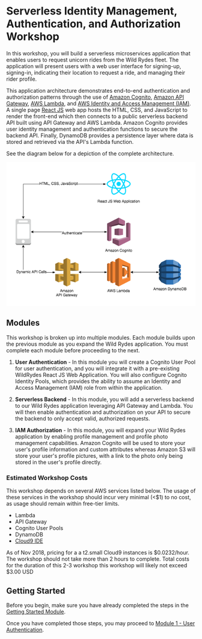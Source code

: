 # Serverless Identity Management, Authentication, and Authorization Workshop

In this workshop, you will build a serverless microservices application that enables users to request unicorn rides from the Wild Rydes fleet. The application will present users with a web user interface for signing-up, signing-in, indicating their location to request a ride, and managing their rider profile.

This application architecture demonstrates end-to-end authentication and authorization patterns through the use of [Amazon Cognito](https://aws.amazon.com/cognito/), [Amazon API Gateway](https://aws.amazon.com/api-gateway/), [AWS Lambda](https://aws.amazon.com/lambda/), and [AWS Identity and Access Management (IAM)](https://aws.amazon.com/iam/). A single page [React JS](https://reactjs.org/) web app hosts the HTML, CSS, and JavaScript to render the front-end which then connects to a public serverless backend API built using API Gateway and AWS Lambda. Amazon Cognito provides user identity management and authentication functions to secure the backend API. Finally, DynamoDB provides a persistence layer where data is stored and retrieved via the API's Lambda function.

See the diagram below for a depiction of the complete architecture.

![Wild Rydes Web Application Architecture](images/wildrydes-complete-architecture.png)

## Modules

This workshop is broken up into multiple modules. Each module builds upon the previous module as you expand the Wild Rydes application. You must complete each module before proceeding to the next.

1. **User Authentication** - In this module you will create a Cognito User Pool for user authentication, and you will integrate it with a pre-existing WildRydes React JS Web Application. You will also configure Cognito Identity Pools, which provides the ability to assume an Identity and Access Management (IAM) role from within the application.

2. **Serverless Backend** - In this module, you will add a serverless backend to our Wild Rydes application leveraging API Gateway and Lambda. You will then enable authentication and authorization on your API to secure the backend to only accept valid, authorized requests.

3. **IAM Authorization** - In this module, you will expand your Wild Rydes application by enabling profile management and profile photo management capabilities. Amazon Cognito will be used to store your user's profile information and custom attributes whereas Amazon S3 will store your user's profile pictures, with a link to the photo only being stored in the user's profile directly.

### Estimated Workshop Costs

This workshop depends on several AWS services listed below. The usage of these services in the workshop should incur very minimal (<$1) to no cost, as usage should remain within free-tier limits.

* Lambda 
* API Gateway 
* Cognito User Pools
* DynamoDB
* [Cloud9 IDE](https://aws.amazon.com/cloud9/pricing/)

As of Nov 2018, pricing for a a t2.small Cloud9 instances is $0.0232/hour. The workshop should not take more than 2 hours to complete. Total costs for the duration of this 2-3 workshop this workshop will likely not exceed $3.00 USD

## Getting Started

Before you begin, make sure you have already completed the steps in the [Getting Started Module](./0_GettingStarted).

Once you have completed those steps, you may proceed to [Module 1 - User Authentication](./1_UserAuthentication).
